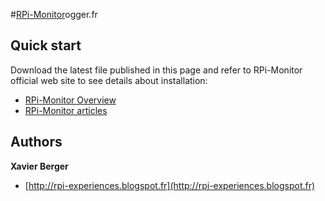 #[RPi-Monitor](http://rpi-experiences.bl)ogger.fr

## Quick start
Download the latest file published in this page and refer to RPi-Monitor official web site to see details about installation:

* [RPi-Monitor Overview](http://rpi-experiences.blogspot.fr/p/rpi-monitor.html)
* [RPi-Monitor articles](http://rpi-experiences.blogspot.fr/p/rpi-monitor-articles.html)

## Authors

**Xavier Berger**

+ [http://rpi-experiences.blogspot.fr](http://rpi-experiences.blogspot.fr)

